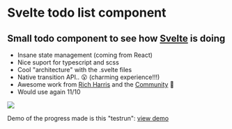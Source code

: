 # Svelte todo list component

## Small todo component to see how [Svelte](https://svelte.dev/) is doing

- Insane state management (coming from React)
- Nice suport for typescript and scss
- Cool "architecture" with the .svelte files
- Native transition API.. 😮 (charming experience!!!)
- Awesome work from [Rich Harris](https://github.com/Rich-Harris) and the [Community](https://github.com/sveltejs/svelte) 💙
- Would use again 11/10

![](https://c.tenor.com/XP6lGptE1CkAAAAM/thong-borat.gif)

Demo of the progress made is this "testrun": [view demo](https://joaomendonca-svelte-todo.netlify.app/)

